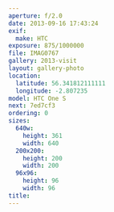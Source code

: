 ```yaml
---
aperture: f/2.0
date: 2013-09-16 17:43:24
exif:
  make: HTC
exposure: 875/1000000
file: IMAG0767
gallery: 2013-visit
layout: gallery-photo
location:
  latitude: 56.341812111111
  longitude: -2.807235
model: HTC One S
next: 7ed7cf3
ordering: 0
sizes:
  640w:
    height: 361
    width: 640
  200x200:
    height: 200
    width: 200
  96x96:
    height: 96
    width: 96
title: 
---
```

